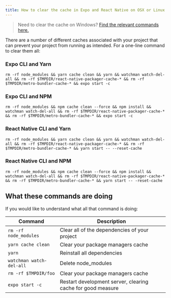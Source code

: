 ```yaml
---
title: How to clear the cache in Expo and React Native on OSX or Linux
---
```


> Need to clear the cache on Windows? [Find the relevant commands here.](clear-cache-windows.md)

There are a number of different caches associated with your project that can prevent your project from running as intended. For a one-line command to clear them all:

### Expo CLI and Yarn
   `rm -rf node_modules && yarn cache clean && yarn && watchman watch-del-all && rm -rf $TMPDIR/react-native-packager-cache-* && rm -rf $TMPDIR/metro-bundler-cache-* && expo start -c`
### Expo CLI and NPM
   `rm -rf node_modules && npm cache clean --force && npm install && watchman watch-del-all && rm -rf $TMPDIR/react-native-packager-cache-* && rm -rf $TMPDIR/metro-bundler-cache-* && expo start -c`
### React Native CLI and Yarn
   `rm -rf node_modules && yarn cache clean && yarn && watchman watch-del-all && rm -rf $TMPDIR/react-native-packager-cache-* && rm -rf $TMPDIR/metro-bundler-cache-* && yarn start -- --reset-cache`
### React Native CLI and NPM
`rm -rf node_modules && npm cache clean --force && npm install && watchman watch-del-all && rm -rf $TMPDIR/react-native-packager-cache-* && rm -rf $TMPDIR/metro-bundler-cache-* && yarn start -- -reset-cache`

## What these commands are doing

If you would like to understand what all that command is doing:

| Command                 | Description |
| ----------------------- | ----------- |
|`rm -rf node_modules`    | Clear all of the dependencies of your project  |
|`yarn cache clean`       | Clear your package managers cache  |
|`yarn`                   | Reinstall all dependencies |
|`watchman watch-del-all` | Delete node_modules |
|`rm -rf $TMPDIR/foo`     | Clear your package managers cache |
|`expo start -c`          | Restart development server, clearing cache for good measure 